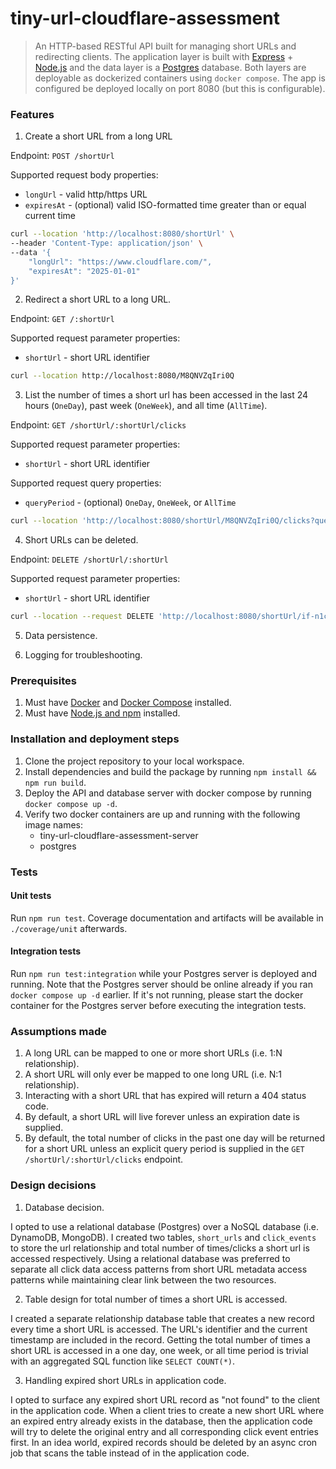 # tiny-url-cloudflare-assessment

> An HTTP-based RESTful API built for managing short URLs and redirecting clients. The application layer is built with [Express](https://expressjs.com/) + [Node.js](https://nodejs.org/en/) and the data layer is a [Postgres](https://www.postgresql.org/) database. Both layers are deployable as dockerized containers using `docker compose`. The app is configured be deployed locally on port 8080 (but this is configurable).

### Features

1. Create a short URL from a long URL

Endpoint: `POST /shortUrl`

Supported request body properties:

* `longUrl` - valid http/https URL
* `expiresAt` - (optional) valid ISO-formatted time greater than or equal current time

```bash
curl --location 'http://localhost:8080/shortUrl' \
--header 'Content-Type: application/json' \
--data '{
    "longUrl": "https://www.cloudflare.com/",
    "expiresAt": "2025-01-01"
}'
```

2. Redirect a short URL to a long URL.

Endpoint: `GET /:shortUrl`

Supported request parameter properties:

* `shortUrl` - short URL identifier

```bash
curl --location http://localhost:8080/M8QNVZqIri0Q
```

3. List the number of times a short url has been accessed in the last 24 hours (`OneDay`), past week (`OneWeek`), and all time (`AllTime`).

Endpoint: `GET /shortUrl/:shortUrl/clicks`

Supported request parameter properties:

* `shortUrl` - short URL identifier

Supported request query properties:

* `queryPeriod` - (optional) `OneDay`, `OneWeek`, or `AllTime`

```bash
curl --location 'http://localhost:8080/shortUrl/M8QNVZqIri0Q/clicks?queryPeriod=OneWeek'
```

4. Short URLs can be deleted.

Endpoint: `DELETE /shortUrl/:shortUrl`

Supported request parameter properties:

* `shortUrl` - short URL identifier

```bash
curl --location --request DELETE 'http://localhost:8080/shortUrl/if-n1cmLMDUw'
```

5. Data persistence.

6. Logging for troubleshooting.

### Prerequisites

1. Must have [Docker](https://docs.docker.com/get-docker/) and [Docker Compose](https://docs.docker.com/compose/install/) installed.
2. Must have [Node.js and npm](https://docs.npmjs.com/downloading-and-installing-node-js-and-npm) installed.

### Installation and deployment steps

1. Clone the project repository to your local workspace.
2. Install dependencies and build the package by running `npm install && npm run build`.
3. Deploy the API and database server with docker compose by running `docker compose up -d`.
4. Verify two docker containers are up and running with the following image names:
   - tiny-url-cloudflare-assessment-server
   - postgres

### Tests

#### Unit tests

Run `npm run test`. Coverage documentation and artifacts will be available in `./coverage/unit` afterwards.

#### Integration tests

Run `npm run test:integration` while your Postgres server is deployed and running. Note that the Postgres server should be online already if you ran `docker compose up -d` earlier. If it's not running, please start the docker container for the Postgres server before executing the integration tests.

### Assumptions made

1. A long URL can be mapped to one or more short URLs (i.e. 1:N relationship).
2. A short URL will only ever be mapped to one long URL (i.e. N:1 relationship).
3. Interacting with a short URL that has expired will return a 404 status code.
4. By default, a short URL will live forever unless an expiration date is supplied.
5. By default, the total number of clicks in the past one day will be returned for a short URL unless an explicit query period is supplied in the `GET /shortUrl/:shortUrl/clicks` endpoint.

### Design decisions

1. Database decision.

I opted to use a relational database (Postgres) over a NoSQL database (i.e. DynamoDB, MongoDB). I created two tables, `short_urls` and `click_events` to store the url relationship and total number of times/clicks a short url is accessed respectively. Using a relational database was preferred to separate all click data access patterns from short URL metadata access patterns while maintaining clear link between the two resources.

2. Table design for total number of times a short URL is accessed.

I created a separate relationship database table that creates a new record every time a short URL is accessed. The URL's identifier and the current timestamp are included in the record. Getting the total number of times a short URL is accessed in a one day, one week, or all time period is trivial with an aggregated SQL function like `SELECT COUNT(*)`.

3. Handling expired short URLs in application code.

I opted to surface any expired short URL record as "not found" to the client in the application code. When a client tries to create a new short URL where an expired entry already exists in the database, then the application code will try to delete the original entry and all corresponding click event entries first. In an idea world, expired records should be deleted by an async cron job that scans the table instead of in the application code.
